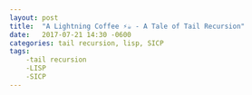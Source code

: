 ```yaml
---
layout: post
title:  "A Lightning Coffee ⚡️☕️ - A Tale of Tail Recursion"
date:   2017-07-21 14:30 -0600
categories: tail recursion, lisp, SICP
tags:
    -tail recursion
    -LISP
    -SICP
---
```

